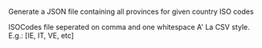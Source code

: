 Generate a JSON file containing all provinces for given country ISO codes

ISOCodes file seperated on comma and one whitespace A' La CSV style. E.g.: [IE, IT, VE, etc]